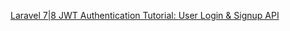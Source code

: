 <a href="https://www.positronx.io/laravel-jwt-authentication-tutorial-user-login-signup-api/">Laravel 7|8 JWT Authentication Tutorial: User Login & Signup API</a>
